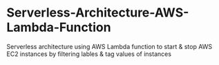 # Serverless-Architecture-AWS-Lambda-Function
Serverless architecture using AWS Lambda function to start &amp; stop AWS EC2 instances by filtering lables &amp; tag values of instances

